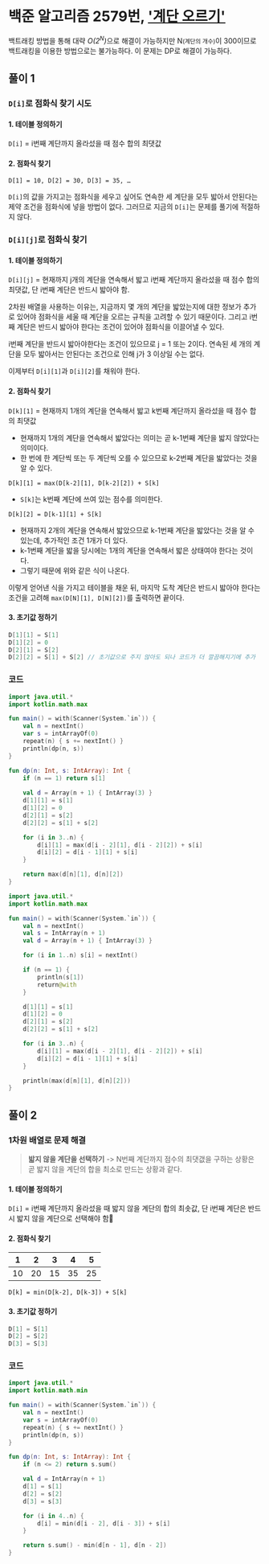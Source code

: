 # 백준 알고리즘 2579번, ['계단 오르기'](https://www.acmicpc.net/problem/2579)

백트래킹 방법을 통해 대략 <i>O(2<sup>N</sup>)</i>으로 해결이 가능하지만 N<small>(계단의 개수)</small>이 300이므로 백트래킹을 이용한 방법으로는 불가능하다. 이 문제는 DP로 해결이 가능하다.

## 풀이 1

### `D[i]`로 점화식 찾기 시도

#### 1. 테이블 정의하기

`D[i]` = i번째 계단까지 올라섰을 때 점수 합의 최댓값

#### 2. 점화식 찾기

`D[1] = 10, D[2] = 30, D[3] = 35, …`

`D[i]`의 값을 가지고는 점화식을 세우고 싶어도 연속한 세 계단을 모두 밟아서 안된다는 제약 조건을 점화식에 넣을 방법이 없다. 그러므로 지금의 `D[i]`는 문제를 풀기에 적절하지 않다.

### `D[i][j]`로 점화식 찾기

#### 1. 테이블 정의하기

`D[i][j]` = 현재까지 j개의 계단을 연속해서 밟고 i번째 계단까지 올라섰을 때 점수 합의 최댓값, 단 i번째 계단은 반드시 밟아야 함.

2차원 배열을 사용하는 이유는, 지금까지 몇 개의 계단을 밟았는지에 대한 정보가 추가로 있어야 점화식을 세울 때 계단을 오르는 규칙을 고려할 수 있기 때문이다. 그리고 i번째 계단은 반드시 밟아야 한다는 조건이 있어야 점화식을 이끌어낼 수 있다.

i번째 계단을 반드시 밟아야한다는 조건이 있으므로 j = 1 또는 2이다. 연속된 세 개의 계단을 모두 밟아서는 안된다는 조건으로 인해 j가 3 이상일 수는 없다.

이제부터 `D[i][1]`과 `D[i][2]`를 채워야 한다.

#### 2. 점화식 찾기

`D[k][1]` = 현재까지 1개의 계단을 연속해서 밟고 k번째 계단까지 올라섰을 때 점수 합의 최댓값
- 현재까지 1개의 계단을 연속해서 밟았다는 의미는 곧 k-1번째 계단을 밟지 않았다는 의미이다.
- 한 번에 한 계단씩 또는 두 계단씩 오를 수 있으므로 k-2번째 계단을 밟았다는 것을 알 수 있다.

`D[k][1] = max(D[k-2][1], D[k-2][2]) + S[k]`
- `S[k]`는 k번째 계단에 쓰여 있는 점수를 의미한다.

`D[k][2] = D[k-1][1] + S[k]`
- 현재까지 2개의 계단을 연속해서 밟았으므로 k-1번째 계단을 밟았다는 것을 알 수 있는데, 추가적인 조건 1개가 더 있다.
- k-1번째 계단을 밟을 당시에는 1개의 계단을 연속해서 밟은 상태여야 한다는 것이다.
- 그렇기 때문에 위와 같은 식이 나온다.

이렇게 얻어낸 식을 가지고 테이블을 채운 뒤, 마지막 도착 계단은 반드시 밟아야 한다는 조건을 고려해 `max(D[N][1], D[N][2])`를 출력하면 끝이다.

#### 3. 초기값 정하기

```kotlin
D[1][1] = S[1]
D[1][2] = 0
D[2][1] = S[2]
D[2][2] = S[1] + S[2] // 초기값으로 주지 않아도 되나 코드가 더 깔끔해지기에 추가
```

### 코드

```kotlin
import java.util.*
import kotlin.math.max

fun main() = with(Scanner(System.`in`)) {
    val n = nextInt()
    var s = intArrayOf(0)
    repeat(n) { s += nextInt() }
    println(dp(n, s))
}

fun dp(n: Int, s: IntArray): Int {
    if (n == 1) return s[1]
    
    val d = Array(n + 1) { IntArray(3) }
    d[1][1] = s[1]
    d[1][2] = 0
    d[2][1] = s[2]
    d[2][2] = s[1] + s[2]

    for (i in 3..n) {
        d[i][1] = max(d[i - 2][1], d[i - 2][2]) + s[i]
        d[i][2] = d[i - 1][1] + s[i]
    }

    return max(d[n][1], d[n][2])
}
```

```kotlin
import java.util.*
import kotlin.math.max

fun main() = with(Scanner(System.`in`)) {
    val n = nextInt()
    val s = IntArray(n + 1)
    val d = Array(n + 1) { IntArray(3) }

    for (i in 1..n) s[i] = nextInt()

    if (n == 1) {
        println(s[1])
        return@with
    }

    d[1][1] = s[1]
    d[1][2] = 0
    d[2][1] = s[2]
    d[2][2] = s[1] + s[2]

    for (i in 3..n) {
        d[i][1] = max(d[i - 2][1], d[i - 2][2]) + s[i]
        d[i][2] = d[i - 1][1] + s[i]
    }

    println(max(d[n][1], d[n][2]))
}
```

## 풀이 2

### 1차원 배열로 문제 해결

> **밟지 않을 계단을 선택하기** -> N번째 계단까지 점수의 최댓갮을 구하는 상황은 곧 밟지 않을 계단의 합을 최소로 만드는 상황과 같다.

#### 1. 테이블 정의하기

`D[i]` = i번째 계단까지 올라섰을 때 밟지 않을 계단의 합의 최솟값, 단 i번째 계단은 반드시 밟지 않을 계단으로 선택해야 함

#### 2. 점화식 찾기

|1|2|3|4|5|
|:--:|:--:|:--:|:--:|:--:|
|10|20|15|35|25|

`D[k] = min(D[k-2], D[k-3]) + S[k]`

#### 3. 초기값 정하기

```kotlin
D[1] = S[1]
D[2] = S[2]
D[3] = S[3]
```

### 코드

```kotlin
import java.util.*
import kotlin.math.min

fun main() = with(Scanner(System.`in`)) {
    val n = nextInt()
    var s = intArrayOf(0)
    repeat(n) { s += nextInt() }
    println(dp(n, s))
}

fun dp(n: Int, s: IntArray): Int {
    if (n <= 2) return s.sum()

    val d = IntArray(n + 1)
    d[1] = s[1]
    d[2] = s[2]
    d[3] = s[3]

    for (i in 4..n) {
        d[i] = min(d[i - 2], d[i - 3]) + s[i]
    }

    return s.sum() - min(d[n - 1], d[n - 2])
}
```
